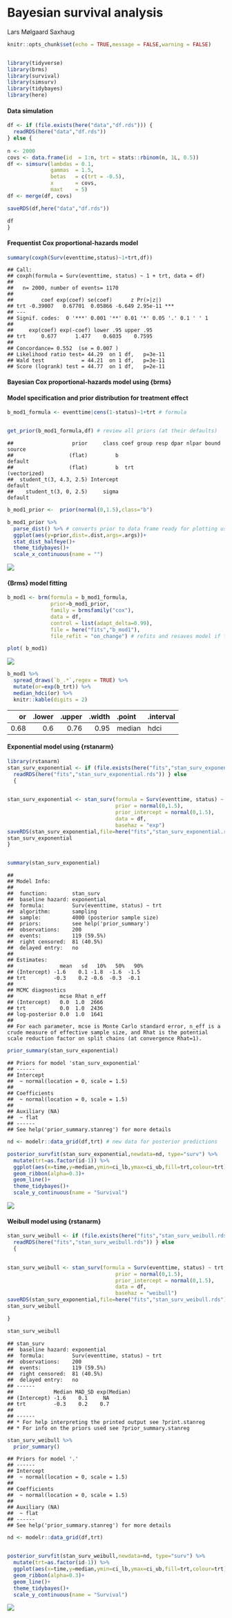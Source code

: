 Bayesian survival analysis
================
Lars Mølgaard Saxhaug

``` r
knitr::opts_chunk$set(echo = TRUE,message = FALSE,warning = FALSE)


library(tidyverse)
library(brms)
library(survival)
library(simsurv)
library(tidybayes)
library(here)
```

#### Data simulation

``` r
df <- if (file.exists(here("data","df.rds"))) {
  readRDS(here("data","df.rds"))
} else {
  
n <- 2000
covs <- data.frame(id  = 1:n, trt = stats::rbinom(n, 1L, 0.5))
df <- simsurv(lambdas = 0.1,
              gammas  = 1.5,
              betas   = c(trt = -0.5),
              x       = covs,
              maxt    = 5)
df <- merge(df, covs)

saveRDS(df,here("data","df.rds"))

df
}
```

#### Frequentist Cox proportional-hazards model 

``` r
summary(coxph(Surv(eventtime,status)~1+trt,df))
```

    ## Call:
    ## coxph(formula = Surv(eventtime, status) ~ 1 + trt, data = df)
    ## 
    ##   n= 2000, number of events= 1170 
    ## 
    ##         coef exp(coef) se(coef)      z Pr(>|z|)    
    ## trt -0.39007   0.67701  0.05866 -6.649 2.95e-11 ***
    ## ---
    ## Signif. codes:  0 '***' 0.001 '**' 0.01 '*' 0.05 '.' 0.1 ' ' 1
    ## 
    ##     exp(coef) exp(-coef) lower .95 upper .95
    ## trt     0.677      1.477    0.6035    0.7595
    ## 
    ## Concordance= 0.552  (se = 0.007 )
    ## Likelihood ratio test= 44.29  on 1 df,   p=3e-11
    ## Wald test            = 44.21  on 1 df,   p=3e-11
    ## Score (logrank) test = 44.77  on 1 df,   p=2e-11

#### Bayesian Cox proportional-hazards model using {brms}

#### Model specification and prior distribution for treatment effect

``` r
b_mod1_formula <- eventtime|cens(1-status)~1+trt # formula


get_prior(b_mod1_formula,df) # review all priors (at their defaults)
```

    ##                   prior     class coef group resp dpar nlpar bound       source
    ##                  (flat)         b                                       default
    ##                  (flat)         b  trt                             (vectorized)
    ##  student_t(3, 4.3, 2.5) Intercept                                       default
    ##    student_t(3, 0, 2.5)     sigma                                       default

``` r
b_mod1_prior <-  prior(normal(0,1.5),class="b")

b_mod1_prior %>% 
  parse_dist() %>% # converts prior to data frame ready for plotting using {ggdist}
  ggplot(aes(y=prior,dist=.dist,args=.args))+
  stat_dist_halfeye()+
  theme_tidybayes()+
  scale_x_continuous(name = "")
```

![](README_files/figure-gfm/brms_model_specification-1.png)<!-- -->

#### {Brms} model fitting

``` r
b_mod1 <- brm(formula = b_mod1_formula,
              prior=b_mod1_prior,
              family = brmsfamily("cox"),
              data = df,
              control = list(adapt_delta=0.99),
              file = here("fits","b_mod1"), 
              file_refit = "on_change") # refits and resaves model if formula, priors or data are changed
```

``` r
plot( b_mod1)
```

![](README_files/figure-gfm/summarise_brms_model-1.png)<!-- -->

``` r
b_mod1 %>% 
  spread_draws(`b_.*`,regex = TRUE) %>% 
  mutate(or=exp(b_trt)) %>% 
  median_hdci(or) %>% 
  knitr::kable(digits = 2)
```

|   or | .lower | .upper | .width | .point | .interval |
|-----:|-------:|-------:|-------:|:-------|:----------|
| 0.68 |    0.6 |   0.76 |   0.95 | median | hdci      |

#### Exponential model using {rstanarm}

``` r
library(rstanarm)
stan_surv_exponential <- if (file.exists(here("fits","stan_surv_exponential.rds"))) {
  readRDS(here("fits","stan_surv_exponential.rds")) } else
  {
  

stan_surv_exponential <- stan_surv(formula = Surv(eventtime, status) ~ trt,
                                   prior = normal(0,1.5),
                                   prior_intercept = normal(0,1.5),
                                   data = df,
                                   basehaz = "exp")
saveRDS(stan_surv_exponential,file=here("fits","stan_surv_exponential.rds"))
stan_surv_exponential
}


summary(stan_surv_exponential)
```

    ## 
    ## Model Info:
    ## 
    ##  function:        stan_surv
    ##  baseline hazard: exponential
    ##  formula:         Surv(eventtime, status) ~ trt
    ##  algorithm:       sampling
    ##  sample:          4000 (posterior sample size)
    ##  priors:          see help('prior_summary')
    ##  observations:    200
    ##  events:          119 (59.5%)
    ##  right censored:  81 (40.5%)
    ##  delayed entry:   no
    ## 
    ## Estimates:
    ##               mean   sd   10%   50%   90%
    ## (Intercept) -1.6    0.1 -1.8  -1.6  -1.5 
    ## trt         -0.3    0.2 -0.6  -0.3  -0.1 
    ## 
    ## MCMC diagnostics
    ##               mcse Rhat n_eff
    ## (Intercept)   0.0  1.0  2666 
    ## trt           0.0  1.0  2436 
    ## log-posterior 0.0  1.0  1641 
    ## 
    ## For each parameter, mcse is Monte Carlo standard error, n_eff is a crude measure of effective sample size, and Rhat is the potential scale reduction factor on split chains (at convergence Rhat=1).

``` r
prior_summary(stan_surv_exponential) 
```

    ## Priors for model 'stan_surv_exponential' 
    ## ------
    ## Intercept
    ##  ~ normal(location = 0, scale = 1.5)
    ## 
    ## Coefficients
    ##  ~ normal(location = 0, scale = 1.5)
    ## 
    ## Auxiliary (NA)
    ##  ~ flat
    ## ------
    ## See help('prior_summary.stanreg') for more details

``` r
nd <- modelr::data_grid(df,trt) # new data for posterior predictions

posterior_survfit(stan_surv_exponential,newdata=nd, type="surv") %>% 
  mutate(trt=as.factor(id-1)) %>% 
  ggplot(aes(x=time,y=median,ymin=ci_lb,ymax=ci_ub,fill=trt,colour=trt))+
  geom_ribbon(alpha=0.3)+
  geom_line()+
  theme_tidybayes()+
  scale_y_continuous(name = "Survival")
```

![](README_files/figure-gfm/exponential_rstanarm-1.png)<!-- -->

#### Weibull model using {rstanarm}

``` r
stan_surv_weibull <- if (file.exists(here("fits","stan_surv_weibull.rds"))) {
  readRDS(here("fits","stan_surv_weibull.rds")) } else
  {
  

stan_surv_weibull <- stan_surv(formula = Surv(eventtime, status) ~ trt,
                                   prior = normal(0,1.5),
                                   prior_intercept = normal(0,1.5),
                                   data = df,
                                   basehaz = "weibull")
saveRDS(stan_surv_exponential,file=here("fits","stan_surv_weibull.rds"))
stan_surv_weibull

}

stan_surv_weibull
```

    ## stan_surv
    ##  baseline hazard: exponential
    ##  formula:         Surv(eventtime, status) ~ trt
    ##  observations:    200
    ##  events:          119 (59.5%)
    ##  right censored:  81 (40.5%)
    ##  delayed entry:   no
    ## ------
    ##             Median MAD_SD exp(Median)
    ## (Intercept) -1.6    0.1     NA       
    ## trt         -0.3    0.2    0.7       
    ## 
    ## ------
    ## * For help interpreting the printed output see ?print.stanreg
    ## * For info on the priors used see ?prior_summary.stanreg

``` r
stan_surv_weibull %>% 
  prior_summary()
```

    ## Priors for model '.' 
    ## ------
    ## Intercept
    ##  ~ normal(location = 0, scale = 1.5)
    ## 
    ## Coefficients
    ##  ~ normal(location = 0, scale = 1.5)
    ## 
    ## Auxiliary (NA)
    ##  ~ flat
    ## ------
    ## See help('prior_summary.stanreg') for more details

``` r
nd <- modelr::data_grid(df,trt)


posterior_survfit(stan_surv_weibull,newdata=nd, type="surv") %>% 
  mutate(trt=as.factor(id-1)) %>% 
  ggplot(aes(x=time,y=median,ymin=ci_lb,ymax=ci_ub,fill=trt,colour=trt))+
  geom_ribbon(alpha=0.3)+
  geom_line()+
  theme_tidybayes()+
  scale_y_continuous(name = "Survival")
```

![](README_files/figure-gfm/weibull_rstanarm-1.png)<!-- -->
